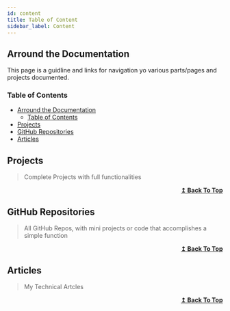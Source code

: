 ```yaml
---
id: content
title: Table of Content
sidebar_label: Content
---
```


## Arround the Documentation

This page is a guidline and links for navigation yo various parts/pages and projects documented.

### Table of Contents

- [Arround the Documentation](#arround-the-documentation)
  - [Table of Contents](#table-of-contents)
- [Projects](#projects)
- [GitHub Repositories](#github-repositories)
- [Articles](#articles)

## Projects

> Complete Projects with full functionalities


<div align="right">
    <b><a href="#table-of-contents">↥ Back To Top</a></b>
</div>

## GitHub Repositories

> All GitHub Repos, with mini projects or code that accomplishes a simple function


<div align="right">
    <b><a href="#table-of-contents">↥ Back To Top</a></b>
</div>

## Articles

> My Technical Artcles


<div align="right">
    <b><a href="#table-of-contents">↥ Back To Top</a></b>
</div>